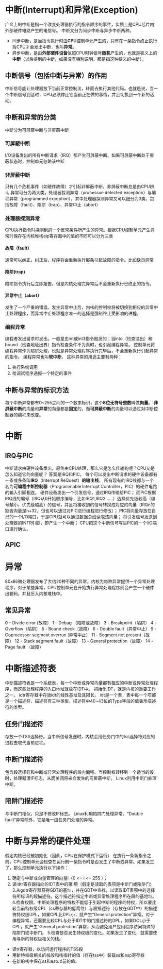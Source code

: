 # 中断(Interrupt)和异常(Exception)
广义上的中断是指一个改变处理器执行的指令顺序的事件，实质上是CPU芯片内外部硬件电路产生的电信号。
中断又分为同步中断与异步中断两种。
- 同步中断，是当指令执行时由**CPU**控制单元产生的，只有在一条指令终止执行后CPU才会发出中断，也叫**异常**。
- 异步中断，是由**外部硬件设备**依照CPU时钟信号**随机**产生的，也就是狭义上的**中断**（以后提到的中断，如果没有特别说明，都是指这种狭义的中断）。

## 中断信号（包括中断与异常）的作用
中断信号能让处理器放下当前正常控制流，转而去执行其他代码。也就是说，当一个中断信号到达时，CPU必须停止它当前正在做的事情，并且切换到一个新的活动。

## 中断和异常的分类
中断分为可屏蔽中断与非屏蔽中断
### 可屏蔽中断
I/O设备发出的所有中断请求（IRQ）都产生可屏蔽中断。如果可屏蔽中断处于屏蔽状态时，控制单元忽略该中断
### 非屏蔽中断
只有几个危机事件（如硬件故障）才引起非屏蔽中断。非屏蔽中断总是由CPU辨认
异常可分为两大类，处理器探测异常（processor-detected exception）与编程异常（programmed exception），其中处理器探测异常又可以细分为3类，包括故障（fault）、陷阱（trap）、异常中止（abort）
### 处理器探测异常
CPU执行指令时探测到的一个反常条件所产生的异常。根据CPU控制单元产生异常时保存在内核堆栈eip寄存器中的值的不同可以分为三类
#### 故障（fault）
通常可以纠正，纠正后，程序将会重新执行那条引起故障的指令。比如缺页异常

#### 陷阱(trap)
陷阱指令执行后立即报告，但是内核处理完异常后不会重新执行已终止的指令。

#### 异常中止（abort）
发生了一个严重的错误。发生异常中止后，内核的控制权将被切换到相应的异常中止处理程序，而异常中止处理程序唯一的选择是强制终止受影响的进程。
### 编程异常
编程者发出请求时发出。一般是由int或int3指令触发的；当into（检查溢出）和bound（检查地址出界）指令检查条件不为真时，也引起编程异常。
控制单元将编程异常作为陷阱处理，也就是异常处理程序执行完毕后，不会重新执行引起异常的指令。
编程异常也叫**软中断**。
这种异常的用途主要有两种：
1. 执行系统调用
2. 给调试程序通报一个特定的事件

## 中断与异常的标识方法
每个中断异常都有0~255之间的一个数来标识，这个**8位无符号整数**叫做**向量**。
**非屏蔽中断**的向量和**异常**的向量都是**固定**的，而**可屏蔽中断**的向量可以通过对中断控制器的编程来改变。

# 中断
## IRQ与PIC
中断请求由硬件设备发出，最终由CPU处理，那么它是怎么传输的呢？CPU又是怎么知道它的向量呢？
答案是IRQ和PIC。
每个可以发出中断请求的硬件设备都有一条或多条叫**IRQ**（Interrupt ReQuest）**的输出线**。
所有现有的IRQ线都与一个名为**可编程中断控制器**（Programmable Interrupt Controller，PIC）的硬件电路的输入引脚相连。
硬件设备发出一个引发信号，通过IRQ传输给PIC；
而PIC根据IRQ线的编号（IRQ从0开始顺序编号，比如IRQ1,IRQ2……）选择优先级较高（编号越小，优先级越高）的信号，并且将接收到的信号转换成对应的向量（IRQn的缺省向量是n+32，但也可以通过对PIC进行编程进行修改）；
PIC将向量存放在自己的一个I/O端口，于是CPU就可以通过数据总线读取该向量；
将引发信号发送到处理器的INTR引脚，即产生一个中断；
CPU把这个中断信号写进PIC的一个I/O端口进行确认。
## APIC
# 异常
80x86微处理器发布了大约20种不同的异常，内核为每种异常提供一个异常处理程序，对于某些异常，CPU控制单元在开始执行异常处理程序前会产生一个硬件出错码，并且压入内核堆栈中。
## 常见异常
0 - Divide error (故障）
1 - Debug （陷阱或故障）
3 - Breakpoint（陷阱）
4 - Overflow（陷阱）
5 - Bound check（故障）
8 - Double fault（异常中止）
9 - Coprocessor segment overrun (异常中止）
11 - Segment not present（故障）
12 - Stack segment fault（故障）
13 - General protection（故障）
14 - Page fault （故障）
# 中断描述符表
中断描述符表是一个系统表，每一个中断或异常向量都有相应的中断或异常处理程序，而这些处理程序的入口地址就放在IDT中。
初始化IDT，就是内核的重要工作之一。
idtr寄存器中存放idt的线性基址及其限长。
idt是一个表，表中每一个项都是一个描述符，描述符有三种类型，描述符中40~43位的Type字段的值表示描述符的类型。
## 任务门描述符
存放一个TSS选择符。当中断信号发送时，内核会用任务门中的tss选择符对应的进程去取代当前进程。
## 中断门描述符
包含段选择符和中断或异常处理程序的段内偏移。当控制权转移到一个适当的段时，处理器清IF标志，从而关闭将来会发生的可屏蔽中断。
Linux利用中断门处理中断。
## 陷阱门描述符
与中断门相似，只是不修改IF标志。
Linux利用陷阱门处理异常。“Double fault”异常除外，它是唯一由任务门处理的异常。

# 中断与异常的硬件处理
假定内核已经被初始化（因此，CPU在保护模式下运行）
在执行一条新指令之前，CPU控制单元会检查在运行前一条指令时是否发生了中断或异常。如果发生了，那么控制单元执行以下操作：
1. 确定与中断或向量管理的向量i（0 <= i <= 255 ）；
2. 读idtr寄存器指向的IDT表中的第i项（假定是读取的表项是中断门或陷阱门）
3.从gdtr寄存器获得GDT的基址，并在GDT中查找，以读取IDT表项中的选择符所标识的段描述符。这个描述符指定中断或异常处理程序所在段的基地址。
4.检查权限。中断处理程序的特权不能低于引起中断的程序的特权，所以要比较当前特权级CPL（cs寄存器的低两位）与段描述符（存放在GDT中）的描述符特权级DPL，如果CPL比DPL小，就产生“General protection”异常。对于编程异常，还需要比较CPL与处于IDT中的门描述符的DPL，如果DOL小于CPL，就产生“General protection”异常，从而避免用户应用程序访问特殊的陷阱门或中断门。
5.检查是否发生特权级的变化。如果发生了变化，就需要使用与新的特权级相关的栈。
 - 读tr寄存器，以访问运行程序的TSS段
 - 用新特权级相关的栈段和栈指针的值（存在tss中）装载ss和esp寄存器
 - 在新的栈中保存ss和esp以前的值。




